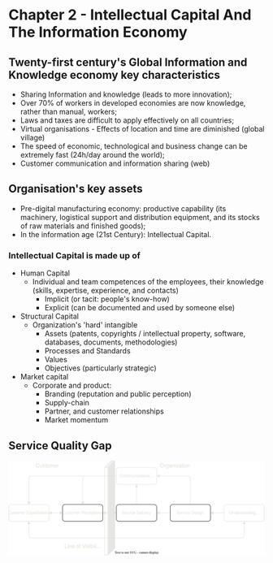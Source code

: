# Chapter 2 - Intellectual Capital And The Information Economy

## Twenty-first century's Global Information and Knowledge economy key characteristics

- Sharing Information and knowledge (leads to more innovation);
- Over 70% of workers in developed economies are now knowledge, rather than manual, workers;
- Laws and taxes are difficult to apply effectively on all countries;
- Virtual organisations - Effects of location and time are diminished (global village)
- The speed of economic, technological and business change can be extremely fast (24h/day around the world);
- Customer communication and information sharing (web)

## Organisation's key assets

- Pre-digital manufacturing economy: productive capability (its machinery, logistical support and distribution equipment, and its stocks of raw materials and finished goods);
- In the information age (21st Century): Intellectual Capital.

### Intellectual Capital is made up of

- Human Capital
  - Individual and team competences of the employees, their knowledge (skills, expertise, experience, and contacts)
    - Implicit (or tacit: people's know-how)
    - Explicit (can be documented and used by someone else)
- Structural Capital
  - Organization's 'hard' intangible
    - Assets (patents, copyrights / intellectual property, software, databases, documents, methodologies)
    - Processes and Standards
    - Values
    - Objectives (particularly strategic)
- Market capital
  - Corporate and product:
    - Branding (reputation and public perception)
    - Supply-chain
    - Partner, and customer relationships
    - Market momentum

## Service Quality Gap

![Diagram 3](./diagrams/diagram-3.drawio.svg)
